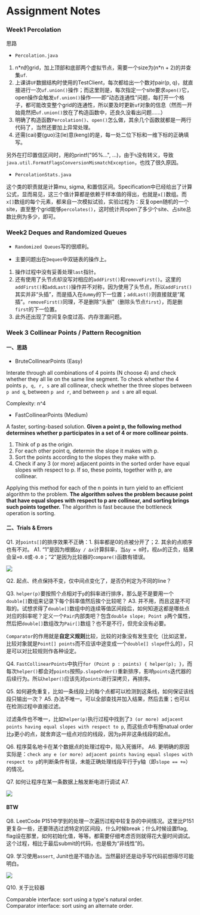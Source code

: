# Assignment Notes

### Week1 Percolation

思路
+ `Percolation.java`

 1. n\*n的grid，加上顶部和底部两个虚拟节点，需要一个size为(n\*n + 2)的并查集`uf`.
 2. 上课讲`UF`数据结构时使用的TestClient，每次都给出一个数对pair(p, q)，就直接进行一次`uf.union()`操作；而这里则是，每次指定一个site要求`open()`它，open操作会触发`uf.union()`操作——即“动态连通性”问题，每打开一个格子，都可能改变整个grid的连通性，所以要及时更新`uf`对象的信息（然而一开始竟然把`uf.union()`放在了构造函数中，还良久没看出问题……）
 3. 明确了构造函数`Percolation()`、`open()`怎么做，其余几个函数就都是一两行代码了，当然还要加上异常处理。
 4. 还需(cai)要(guo)注(le)意(keng)的是，每一处二位下标和一维下标的正确填写。
 
另外在打印置信区间时，用的printf("95%...", ...)，由于`%`没有转义，导致`java.util.FormatFlagsConversionMismatchException`，也找了很久原因。
 
+ `PercolationStats.java`

 这个类的职责就是计算mu, sigma, 和置信区间。Specification中已经给出了计算公式，显而易见，这三个值计算都是依赖于样本值的得出，也就是`x[]`数组。而`x[]`数组的每个元素，都来自一次模拟试验，实验过程为：反复open随机的一个site，直至整个grid能够`percolates()`，这时统计共open了多少个site、占site总数比例为多少，即可。
 
### Week2 Deques and Randomized Queues

+ `Randomized Queues`写的很顺利。

+ 主要问题出在`Deques`中双链表的操作上。
 1. 操作过程中没有妥善处理`last`指针。
 1. 还有使用了头节点却没写对相应的`addFirst()`和`removeFirst()`。这里的`addFirst()`和`addLast()`操作并不对称，因为使用了头节点，所以`addFirst()`其实并非“头插”，而是插入在`dummy`的下一位置；`addLast()`则直接就是“尾插”。`removeFirst()`同理，不是删除“头删”（删除头节点`first`），而是删`first`的下一位置。 
 1. 此外还出现了空间复杂度过高、内存泄漏问题。
 
### Week 3 Collinear Points / Pattern Recognition
 
#### 一、思路

+ BruteCollinearPoints (Easy)

> 
Interate through all combinations of 4 points (N choose 4) and check whether they all lie on the same line segment. To check whether the 4 points `p, q, r, s` are all collinear, check whether the three slopes between `p and q`, between `p and r`, and between `p and s` are all equal.

Complexity: n^4

+ FastCollinearPoints (Medium)

> 
A faster, sorting-based solution. **Given a point p, the following method determines whether p participates in a set of 4 or more collinear points.**
> 
 1. Think of p as the origin.
 1. For each other point q, determin the slope it makes with p.
 1. Sort the points according to the slopes they make with p.
 1. Check if any 3 (or more) adjacent points in the sorted order have equal slopes with respect to p. If so, these points, together with p, are collinear.  
> 
Applying this method for each of the n points in turn yield to an efficient algorithm to the problem. **The algorithm solves the problem because point that have equal slopes with respect to p are collinear, and sorting brings such points together.** The algorithm is fast because the bottleneck operation is sorting.
 
#### 二、Trials & Errors

Q1. 对`points[]`的排序效果不正确：1. 斜率都是0的点被分开了；2. 其余的点顺序也有不对。
A1. “1”是因为根据`∆y / ∆x`计算斜率，当`∆y = 0`时，视`∆x`的正负，结果会呈`+0.0`或`-0.0`；“2”是因为比较器的`compare()`函数有错误。

![](http://ww3.sinaimg.cn/mw690/6b9392ddgw1f93l23gxu2j20lo06mwg6.jpg)

Q2. 起点、终点保持不变，仅中间点变化了，是否仍判定为不同的line？

Q3. `helper(p)`要按照个点相对于`p`的斜率进行排序，那么是不是要用一个`double[]`数组来记录下每个斜率值然后挨个比较呢？
A3. 并不用，而且这是不可取的。试想求得了`double[]`数组中的连续等值区间段后，如何知道这都是哪些点对应的斜率呢？定义一个`Pair`内部类吧？包含`double slope; Point p`两个属性，然后把`double[]`数组改为`Pair[]`数组？也不是不行，但完全没有必要。

`Comparator`的作用就是**自定义规则**比较，比较的对象没有发生变化（比如这里，比较对象就是`Point[] points`而不应该中途变成一个`double[] slope`什么的），只是可以对比较规则作各种设定。

Q4. `FastCollinearPoints`中执行`for (Point p : points) { helper(p); }`，而每次`helper()`都会对`points`按照`p.slopeOrder()`重新排序，影响`points`迭代器的后续行为。所以`helper()`应该先对`points`进行深拷贝，再排序。

Q5. 如何避免重复，比如一条线段上的每个点都可以检测到这条线，如何保证该线段只输出一次？
A5. 办法不唯一。可以全部查找并加入结果，然后去重；也可以在检测过程中直接过滤。

过滤条件也不唯一，比如`helper(p)`执行过程中找到了`3 (or more) adjacent points having equal slopes with respect to p`, 而这些点中有按natual order比`p`更小的点，就舍弃这一组点对应的线段，因为`p`并非这条线段的起点。

Q6. 程序莫名地卡在某个数据点的处理过程中，陷入死循环。
A6. 更明确的原因实际是：`check any e (or more) adjacent points having equal slopes with respect to p`的判断条件有误，未能正确处理线段平行于y轴（即`slope == +∞`）的情况。

Q7. 如何让程序在某一条数据上触发断电进行调试
A7. 

![](http://ww3.sinaimg.cn/mw690/6b9392ddgw1f93pp58g1wj20e302it95.jpg)

#### BTW

Q8. LeetCode P151中学到的处理一次遍历过程中较复杂的中间情况。这里比P151更复杂一些，还要筛选过滤特定的区间段，什么时候break；什么时候设置flag, flag设在那里，如何初始化值，等等。都需要仔细考虑否则就得花大量时间调试。这个过程，相比于最后submit的代码，也是极为“非线性”的。

Q9. 学习使用`assert`, Junit也是不错办法。当然最好还是动手写代码前想得尽可能明白。

![](http://ww3.sinaimg.cn/mw690/6b9392ddgw1f93pnjppfzj205y02eaa4.jpg)

Q10. 关于比较器

> 
Comparable interface: sort using a type's natural order.  
Comparator interface: sort using an alternate order.
 